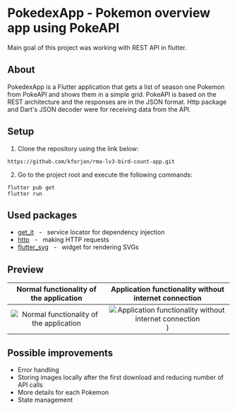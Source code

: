 # PokedexApp - Pokemon overview app using PokeAPI
Main goal of this project was working with REST API in flutter.

## About
PokedexApp is a Flutter application that gets a list of season one Pokemon from PokeAPI and shows them in a simple grid. PokeAPI is based on the REST architecture and the responses are in the JSON format. Http package and Dart's JSON decoder were for receiving data from the API. 

## Setup
  1. Clone the repository using the link below:
  ```
  https://github.com/kforjan/rma-lv3-bird-count-app.git
  ```
  2. Go to the project root and execute the following commands:
  ```
  flutter pub get
  flutter run
  ```

## Used packages
 * [get_it](https://pub.dev/packages/get_it) &nbsp; - &nbsp; service locator for dependency injection
 * [http](https://pub.dev/packages/http) &nbsp; - &nbsp; making HTTP requests
 * [flutter_svg](https://pub.dev/packages/flutter_svg) &nbsp; - &nbsp; widget for rendering SVGs


## Preview

Normal functionality of the application          |  Application functionality without internet connection
:-------------------------:|:-------------------------:
![Normal functionality of the application](https://s3.gifyu.com/images/pokemon-basic.gif)  |  ![Application functionality without internet connection](https://s3.gifyu.com/images/pomemon-no-internet.gif))

## Possible improvements
 * Error handling
 * Storing images locally after the first download and reducing number of API calls
 * More details for each Pokemon
 * State management
